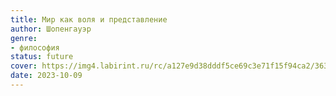 ```yaml
---
title: Мир как воля и представление
author: Шопенгауэр
genre:
- философия
status: future
cover: https://img4.labirint.ru/rc/a127e9d38dddf5ce69c3e71f15f94ca2/363x561q80/books74/738368/cover.jpg?1582010702
date: 2023-10-09
---
```


